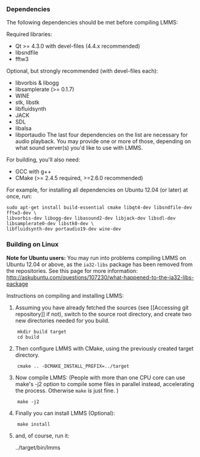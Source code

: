 ### Dependencies

The following dependencies should be met before compiling LMMS:

Required libraries:

* Qt >= 4.3.0 with devel-files (4.4.x recommended)
* libsndfile
* fftw3

Optional, but strongly recommended (with devel-files each):
* libvorbis & libogg
* libsamplerate (>= 0.1.7)
* WINE
* stk, libstk
* libfluidsynth
* JACK
* SDL
* libalsa
* libportaudio
The last four dependencies on the list are necessary for audio playback. You may provide one or more of those, depending on what sound server(s) you'd like to use with LMMS.

For building, you'll also need:
* GCC with g++
* CMake (>= 2.4.5 required, >=2.6.0 recommended)

For example, for installing all dependencies on Ubuntu 12.04 (or later) at once, run:
```
sudo apt-get install build-essential cmake libqt4-dev libsndfile-dev fftw3-dev \
libvorbis-dev libogg-dev libasound2-dev libjack-dev libsdl-dev libsamplerate0-dev libstk0-dev \
libfluidsynth-dev portaudio19-dev wine-dev
```

### Building on Linux

**Note for Ubuntu users:** You may run into problems compiling LMMS on Ubuntu 12.04 or above, as the `ia32-libs` package has been removed from the repositories. See this page for more information: <http://askubuntu.com/questions/107230/what-happened-to-the-ia32-libs-package>

Instructions on compiling and installing LMMS:

1. Assuming you have already fetched the sources (see [[Accessing git repository]] if not), switch to the source root directory, and create two new directories needed for you build.
```
	mkdir build target
	cd build
```
2. Then configure LMMS with CMake, using the previously created target directory.
```
	cmake .. -DCMAKE_INSTALL_PREFIX=../target
```
3. Now compile LMMS: (People with more than one CPU core can use make's -j2 option to compile some files in parallel instead, accelerating the process. Otherwise `make` is just fine. )
```
	make -j2
```

4. Finally you can install LMMS (Optional):
```
	make install
```
5. and, of course, run it:

	../target/bin/lmms